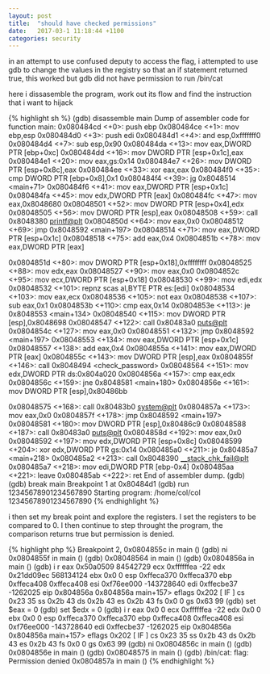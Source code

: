 ```yaml
---
layout: post
title:  "should have checked permissions"
date:   2017-03-1 11:18:44 +1100
categories: security
---
```

in an attempt to use confused deputy to access the flag, i attempted to use gdb to change the values in the registry so that an if statement returned true, this worked but gdb did not have permission to run /bin/cat

here i dissasemble the program, work out its flow and find the instruction that i want to hijack

{% highlight sh %}
(gdb) disassemble main
Dump of assembler code for function main:
   0x080484cd <+0>:  push   ebp
   0x080484ce <+1>:  mov    ebp,esp
   0x080484d0 <+3>:  push   edi
   0x080484d1 <+4>:  and    esp,0xfffffff0
   0x080484d4 <+7>:  sub    esp,0x90
   0x080484da <+13>: mov    eax,DWORD PTR [ebp+0xc]
   0x080484dd <+16>: mov    DWORD PTR [esp+0x1c],eax
   0x080484e1 <+20>: mov    eax,gs:0x14
   0x080484e7 <+26>: mov    DWORD PTR [esp+0x8c],eax
   0x080484ee <+33>: xor    eax,eax
   0x080484f0 <+35>: cmp    DWORD PTR [ebp+0x8],0x1
   0x080484f4 <+39>: jg     0x8048514 <main+71>
   0x080484f6 <+41>: mov    eax,DWORD PTR [esp+0x1c]
   0x080484fa <+45>: mov    edx,DWORD PTR [eax]
   0x080484fc <+47>: mov    eax,0x8048680
   0x08048501 <+52>: mov    DWORD PTR [esp+0x4],edx
   0x08048505 <+56>: mov    DWORD PTR [esp],eax
   0x08048508 <+59>: call   0x8048380 <printf@plt>
   0x0804850d <+64>: mov    eax,0x0
   0x08048512 <+69>: jmp    0x8048592 <main+197>
   0x08048514 <+71>: mov    eax,DWORD PTR [esp+0x1c]
   0x08048518 <+75>: add    eax,0x4
   0x0804851b <+78>: mov    eax,DWORD PTR [eax]

   0x0804851d <+80>: mov    DWORD PTR [esp+0x18],0xffffffff
   0x08048525 <+88>: mov    edx,eax
   0x08048527 <+90>: mov    eax,0x0
   0x0804852c <+95>: mov    ecx,DWORD PTR [esp+0x18]
   0x08048530 <+99>: mov    edi,edx
   0x08048532 <+101>:   repnz scas al,BYTE PTR es:[edi]
   0x08048534 <+103>:   mov    eax,ecx
   0x08048536 <+105>:   not    eax
   0x08048538 <+107>:   sub    eax,0x1
   0x0804853b <+110>:   cmp    eax,0x14
   0x0804853e <+113>:   je     0x8048553 <main+134>
   0x08048540 <+115>:   mov    DWORD PTR [esp],0x8048698
   0x08048547 <+122>:   call   0x80483a0 <puts@plt>
   0x0804854c <+127>:   mov    eax,0x0
   0x08048551 <+132>:   jmp    0x8048592 <main+197>
   0x08048553 <+134>:   mov    eax,DWORD PTR [esp+0x1c]
   0x08048557 <+138>:   add    eax,0x4
   0x0804855a <+141>:   mov    eax,DWORD PTR [eax]
   0x0804855c <+143>:   mov    DWORD PTR [esp],eax
   0x0804855f <+146>:   call   0x8048494 <check_password>
   0x08048564 <+151>:   mov    edx,DWORD PTR ds:0x804a020
   0x0804856a <+157>:   cmp    eax,edx
   0x0804856c <+159>:   jne    0x8048581 <main+180>
   0x0804856e <+161>:   mov    DWORD PTR [esp],0x80486bb

   0x08048575 <+168>:   call   0x80483b0 <system@plt>
   0x0804857a <+173>:   mov    eax,0x0
   0x0804857f <+178>:   jmp    0x8048592 <main+197>
   0x08048581 <+180>:   mov    DWORD PTR [esp],0x80486c9
   0x08048588 <+187>:   call   0x80483a0 <puts@plt>
   0x0804858d <+192>:   mov    eax,0x0
   0x08048592 <+197>:   mov    edx,DWORD PTR [esp+0x8c]
   0x08048599 <+204>:   xor    edx,DWORD PTR gs:0x14
   0x080485a0 <+211>:   je     0x80485a7 <main+218>
   0x080485a2 <+213>:   call   0x8048390 <__stack_chk_fail@plt>
   0x080485a7 <+218>:   mov    edi,DWORD PTR [ebp-0x4]
   0x080485aa <+221>:   leave
   0x080485ab <+222>:   ret
End of assembler dump.
(gdb)
(gdb) break main
Breakpoint 1 at 0x80484d1
(gdb) run 12345678901234567890
Starting program: /home/col/col 12345678901234567890
{% endhighlight %}

i then set my break point and explore the registers. I set the registers to be compared to 0. I then continue to step throught the program, the comparison returns true but permission is denied.

{% highlight php %}
Breakpoint 2, 0x0804855c in main ()
(gdb) ni
0x0804855f in main ()
(gdb)
0x08048564 in main ()
(gdb)
0x0804856a in main ()
(gdb) i r
eax            0x50a0509   84542729
ecx            0xffffffea  -22
edx            0x21dd09ec  568134124
ebx            0x0   0
esp            0xffeca370  0xffeca370
ebp            0xffeca408  0xffeca408
esi            0xf76ee000  -143728640
edi            0xffecbe37  -1262025
eip            0x804856a   0x804856a main+157>
eflags         0x202 [ IF ]
cs             0x23  35
ss             0x2b  43
ds             0x2b  43
es             0x2b  43
fs             0x0   0
gs             0x63  99
(gdb) set $eax = 0
(gdb) set $edx = 0
(gdb) i r
eax            0x0   0
ecx            0xffffffea  -22
edx            0x0   0
ebx            0x0   0
esp            0xffeca370  0xffeca370
ebp            0xffeca408  0xffeca408
esi            0xf76ee000  -143728640
edi            0xffecbe37  -1262025
eip            0x804856a   0x804856a main+157>
eflags         0x202 [ IF ]
cs             0x23  35
ss             0x2b  43
ds             0x2b  43
es             0x2b  43
fs             0x0   0
gs             0x63  99
(gdb) ni
0x0804856c in main ()
(gdb)
0x0804856e in main ()
(gdb)
0x08048575 in main ()
(gdb)
/bin/cat: flag: Permission denied
0x0804857a in main ()
{% endhighlight %}